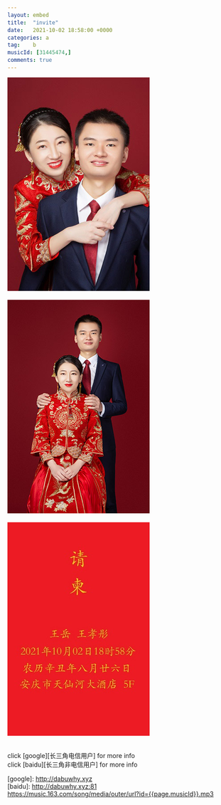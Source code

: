 ```yaml
---
layout: embed
title:  "invite"
date:   2021-10-02 18:58:00 +0000
categories: a
tag:	b
musicId: [31445474,]
comments: true
---
```


![](../assets/img/1.jpg) <br/><br/>
![](../assets/img/2.jpg) <br/><br/>
![](../assets/img/3.jpg) <br/><br/>
<!--img src="../assets/img/1.jpg" width="70%" height="70%" /-->

click [google][长三角电信用户] for more info<br/>
click [baidu][长三角非电信用户] for more info<br/>

[google]: http://dabuwhy.xyz <br/>
[baidu]: http://dabuwhy.xyz:81 <br/>
<mp3>https://music.163.com/song/media/outer/url?id={{page.musicId}}.mp3</mp3> <br/>



